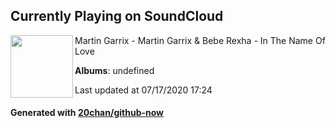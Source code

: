 ## Currently Playing on SoundCloud

[<img align="left" width="100" src="https://i1.sndcdn.com/artworks-000173856749-yd3we5-t120x120.jpg">](https://soundcloud.com/martingarrix/itnol)

Martin Garrix - Martin Garrix & Bebe Rexha - In The Name Of Love

**Albums**: undefined

Last updated at 07/17/2020 17:24

#### Generated with [20chan/github-now](https://github.com/20chan/github-now)


<!--
**20chan/20chan** is a ✨ _special_ ✨ repository because its `README.md` (this file) appears on your GitHub profile.

Here are some ideas to get you started:

- 🔭 I’m currently working on ...
- 🌱 I’m currently learning ...
- 👯 I’m looking to collaborate on ...
- 🤔 I’m looking for help with ...
- 💬 Ask me about ...
- 📫 How to reach me: ...
- 😄 Pronouns: ...
- ⚡ Fun fact: ...
-->

